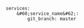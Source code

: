 <!-- layout:code post: building-your-service_git-branch -->

```

services:
    &#60;service_name&#62;:
        git_branch: master

```
